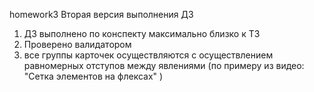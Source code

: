 homework3
Вторая версия выполнения ДЗ
1. ДЗ выполнено по конспекту максимально близко к ТЗ
2. Проверено валидатором
3. все группы карточек осуществляются с осуществлением равномерных отступов между явлениями (по примеру из видео: "Сетка элементов на флексах" )
